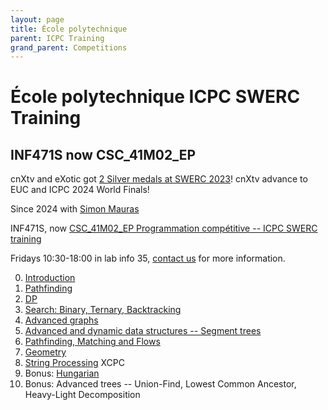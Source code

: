 ```yaml
---
layout: page
title: École polytechnique
parent: ICPC Training
grand_parent: Competitions
---
```


# École polytechnique ICPC SWERC Training

## INF471S now CSC_41M02_EP

cnXtv and eXotic got [2 Silver medals at SWERC 2023](https://swerc.eu/2023/results/)! cnXtv advance to EUC and ICPC 2024 World Finals!

Since 2024 with [Simon Mauras](https://www.irif.fr/users/mauras/index)

INF471S, now [CSC_41M02_EP Programmation compétitive -- ICPC SWERC training](https://moodle.polytechnique.fr/enrol/index.php?id=19278)

Fridays 10:30-18:00 in lab info 35, [contact us](mailto:vie@jill-jenn.net) for more information.

0. [Introduction](https://jjv.ie/slides/swerc-intro2024.pdf)
1. [Pathfinding](https://jjv.ie/slides/pathfinding.pdf)
2. [DP](https://jjv.ie/slides/bellman2024.pdf)
3. [Search: Binary, Ternary, Backtracking](https://jjv.ie/slides/strategies.pdf)
4. [Advanced graphs](https://docs.google.com/presentation/d/1K00hJY87lvq0z7uugzQ17RiaxiqgXMkB8CdWt18zu5w/edit#slide=id.p)
5. [Advanced and dynamic data structures -- Segment trees](https://jjv.ie/slides/segment-tree.pdf)
6. [Pathfinding, Matching and Flows](https://jiji.cat/slides/matching-flows.pdf)
7. [Geometry](https://docs.google.com/presentation/d/1VggHupUHTSpYq0RCcgXngsHkd5cRpQQuyHTttPOYnOM/edit#slide=id.g30a5ba0c65e_0_56)
8. [String Processing](https://jjv.ie/slides/strings2024.pdf)
XCPC
9. Bonus: [Hungarian](https://jjv.ie/slides/hungarian.pdf)
10. Bonus: Advanced trees -- Union-Find, Lowest Common Ancestor, Heavy-Light Decomposition
